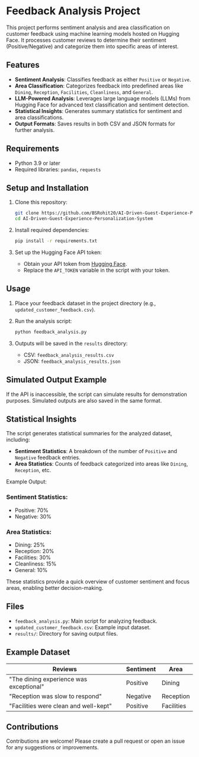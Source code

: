# Feedback Analysis Project

This project performs sentiment analysis and area classification on customer feedback using machine learning models hosted on Hugging Face. It processes customer reviews to determine their sentiment (Positive/Negative) and categorize them into specific areas of interest.

## Features

- **Sentiment Analysis**: Classifies feedback as either `Positive` or `Negative`.
- **Area Classification**: Categorizes feedback into predefined areas like `Dining`, `Reception`, `Facilities`, `Cleanliness`, and `General`.
- **LLM-Powered Analysis**: Leverages large language models (LLMs) from Hugging Face for advanced text classification and sentiment detection.
- **Statistical Insights**: Generates summary statistics for sentiment and area classifications.
- **Output Formats**: Saves results in both CSV and JSON formats for further analysis.

## Requirements

- Python 3.9 or later
- Required libraries: `pandas`, `requests`

## Setup and Installation

1. Clone this repository:
   ```bash
   git clone https://github.com/BSRohit20/AI-Driven-Guest-Experience-Personalization-System.git
   cd AI-Driven-Guest-Experience-Personalization-System
   ```

2. Install required dependencies:
   ```bash
   pip install -r requirements.txt
   ```

3. Set up the Hugging Face API token:
   - Obtain your API token from [Hugging Face](https://huggingface.co/).
   - Replace the `API_TOKEN` variable in the script with your token.

## Usage

1. Place your feedback dataset in the project directory (e.g., `updated_customer_feedback.csv`).

2. Run the analysis script:
   ```bash
   python feedback_analysis.py
   ```

3. Outputs will be saved in the `results` directory:
   - CSV: `feedback_analysis_results.csv`
   - JSON: `feedback_analysis_results.json`

## Simulated Output Example

If the API is inaccessible, the script can simulate results for demonstration purposes. Simulated outputs are also saved in the same format.

## Statistical Insights

The script generates statistical summaries for the analyzed dataset, including:

- **Sentiment Statistics**: A breakdown of the number of `Positive` and `Negative` feedback entries.
- **Area Statistics**: Counts of feedback categorized into areas like `Dining`, `Reception`, etc.

Example Output:

### Sentiment Statistics:
- Positive: 70%
- Negative: 30%

### Area Statistics:
- Dining: 25%
- Reception: 20%
- Facilities: 30%
- Cleanliness: 15%
- General: 10%

These statistics provide a quick overview of customer sentiment and focus areas, enabling better decision-making.

## Files

- `feedback_analysis.py`: Main script for analyzing feedback.
- `updated_customer_feedback.csv`: Example input dataset.
- `results/`: Directory for saving output files.

## Example Dataset

| Reviews                                 | Sentiment | Area         |
|-----------------------------------------|-----------|--------------|
| "The dining experience was exceptional" | Positive  | Dining       |
| "Reception was slow to respond"         | Negative  | Reception    |
| "Facilities were clean and well-kept"   | Positive  | Facilities   |



## Contributions

Contributions are welcome! Please create a pull request or open an issue for any suggestions or improvements.

